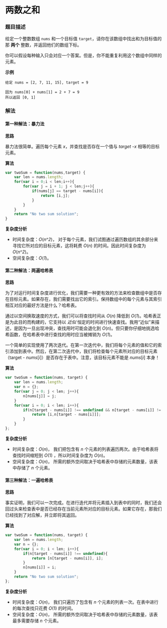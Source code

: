 # 两数之和

### 题目描述

给定一个整数数组 `nums` 和一个目标值 `target`，请你在该数组中找出和为目标值的那 **两个** 整数，并返回他们的数组下标。

你可以假设每种输入只会对应一个答案。但是，你不能重复利用这个数组中同样的元素。

**示例**

```
给定 nums = [2, 7, 11, 15], target = 9

因为 nums[0] + nums[1] = 2 + 7 = 9
所以返回 [0, 1]
```

### 解法

#### 第一种解法：暴力法

**思路**

暴力法很简单。遍历每个元素 *x*，并查找是否存在一个值与 *target* -*x* 相等的目标元素。

**算法**

```javascript
var twoSum = function(nums,target) {
    var len = nums.length;
    for(var i = 0;i < len;i++){
        for(var j = i + 1; j < len;j++){
            if(nums[j] == target - nums[i]){
				return [i,j];
            }
        }
    }
    return "No two sum solution";
}
```

**复杂度分析**

- 时间复杂度：*O*(*n*^*2*)， 对于每个元素，我们试图通过遍历数组的其余部分来寻找它所对应的目标元素，这将耗费 *O*(*n*) 的时间。因此时间复杂度为 *O*(*n*^*2*)。
- 空间复杂度：*O*(*1*)。

#### 第二种解法：两遍哈希表

**思路**

为了对运行时间复杂度进行优化，我们需要一种更有效的方法来检查数组中是否存在目标元素。如果存在，我们需要找出它的索引。保持数组中的每个元素与其索引相互对应的最好方法是什么？哈希表。

通过以空间换取速度的方式，我们可以将查找时间从 *O*(*n*) 降低到 *O*(*1*)。哈希表正是为此目的而构建的，它支持以 *近似* 恒定的时间进行快速查找。我用“近似”来描述，是因为一旦出现冲突，查找用时可能会退化到 *O*(*n*)。但只要你仔细地挑选哈希函数，在哈希表中进行查找的用时应当被摊销为 *O*(*1*)。

一个简单的实现使用了两次迭代。在第一次迭代中，我们将每个元素的值和它的索引添加到表中。然后，在第二次迭代中，我们将检查每个元素所对应的目标元素（target - *nums*[*i*]）是否存在于表中。注意，该目标元素不能是 *nums*[*i*] 本身！

**算法**

```javascript
var twoSum = function(nums, target) {
    var len = nums.length;
    var n = {};
    for(var j = 0; j < len; j++){
        n[nums[j]] = j;
    }
    for(var i = 0; i < len; i++){
        if(n[target - nums[i]] !== undefined && n[target - nums[i]] != i){
            return [i,n[target - nums[i]]];
        }
    }
};
```

**复杂度分析**

- 时间复杂度：*O*(*n*)， 我们把包含有 *n* 个元素的列表遍历两次。由于哈希表将查找时间缩短到 *O*(1) ，所以时间复杂度为 *O*(*n*)。
- 空间复杂度：*O*(*n*)， 所需的额外空间取决于哈希表中存储的元素数量，该表中存储了 *n* 个元素。 

#### 第三种解法：一遍哈希表

**思路**

事实证明，我们可以一次完成。在进行迭代并将元素插入到表中的同时，我们还会回过头来检查表中是否已经存在当前元素所对应的目标元素。如果它存在，那我们已经找到了对应解，并立即将其返回。

**算法**

```javascript
var twoSum = function(nums, target) {
    var len = nums.length;
    var n = {};
    for(var i = 0; i < len; i++){
        if(n[target - nums[i]] !== undefined){
            return [n[target - nums[i]], i];
        }
        n[nums[i]] = i;
    }
    return "No two sum solution";
};
```

**复杂度分析**

- 时间复杂度：*O*(*n*)， 我们只遍历了包含有 *n* 个元素的列表一次。在表中进行的每次查找只花费 *O*(1) 的时间。
- 空间复杂度：*O*(*n*)， 所需的额外空间取决于哈希表中存储的元素数量，该表最多需要存储 *n* 个元素。

